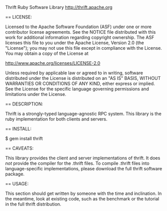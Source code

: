 Thrift Ruby Software Library
    http://thrift.apache.org

== LICENSE:

Licensed to the Apache Software Foundation (ASF) under one
or more contributor license agreements. See the NOTICE file
distributed with this work for additional information
regarding copyright ownership. The ASF licenses this file
to you under the Apache License, Version 2.0 (the
"License"); you may not use this file except in compliance
with the License. You may obtain a copy of the License at

  http://www.apache.org/licenses/LICENSE-2.0

Unless required by applicable law or agreed to in writing,
software distributed under the License is distributed on an
"AS IS" BASIS, WITHOUT WARRANTIES OR CONDITIONS OF ANY
KIND, either express or implied. See the License for the
specific language governing permissions and limitations
under the License.

== DESCRIPTION:

Thrift is a strongly-typed language-agnostic RPC system.
This library is the ruby implementation for both clients and servers.

== INSTALL:

  $ gem install thrift

== CAVEATS:

This library provides the client and server implementations of thrift.
It does <em>not</em> provide the compiler for the .thrift files. To compile
.thrift files into language-specific implementations, please download the full
thrift software package.

== USAGE:

This section should get written by someone with the time and inclination.
In the meantime, look at existing code, such as the benchmark or the tutorial
in the full thrift distribution.

